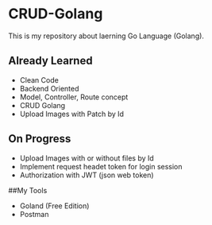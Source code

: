 # CRUD-Golang
This is my repository about laerning Go Language (Golang).

## Already Learned
- Clean Code
- Backend Oriented
- Model, Controller, Route concept
- CRUD Golang
- Upload Images with Patch by Id

## On Progress
- Upload Images with or without files by Id
- Implement request headet token for login session
- Authorization with JWT (json web token)


##My Tools
- Goland (Free Edition)
- Postman
